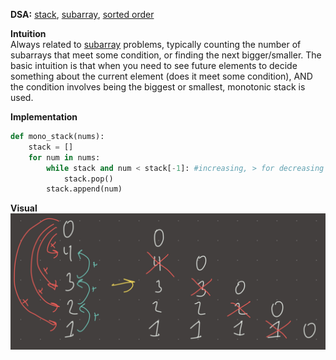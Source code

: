   
**DSA:** [stack](./stack.md), [subarray](./subarray.md), [sorted order](./sorted%20order.md)  
  
**Intuition**  
Always related to [subarray](./subarray.md) problems, typically counting the number of subarrays that meet some condition, or finding the next bigger/smaller. The basic intuition is that when you need to see future elements to decide something about the current element (does it meet some condition), AND the condition involves being the biggest or smallest, monotonic stack is used.  
  
**Implementation**  
```python  
def mono_stack(nums):  
	stack = []  
	for num in nums:  
		while stack and num < stack[-1]: #increasing, > for decreasing  
			stack.pop()  
		stack.append(num)  
```  
  
**Visual**   
![IMG_9C05E53D493B-1.jpeg](./_pics/IMG_9C05E53D493B-1.jpeg)  
  
  
